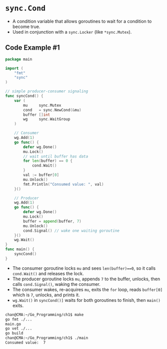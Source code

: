 # `sync.Cond`

- A condition variable that allows goroutines to wait for a condition to become true. 
- Used in conjunction with a `sync.Locker` (like `*sync.Mutex`).



## Code Example #1

```go
package main

import (
	"fmt"
	"sync"
)

// simple producer-consumer signaling
func syncCond() {
	var (
		mu     sync.Mutex
		cond   = sync.NewCond(&mu)
		buffer []int
		wg     sync.WaitGroup
	)

	// Consumer
	wg.Add(1)
	go func() {
		defer wg.Done()
		mu.Lock()
		// wait until buffer has data
		for len(buffer) == 0 {
			cond.Wait()
		}
		val := buffer[0]
		mu.Unlock()
		fmt.Println("Consumed value: ", val)
	}()

	// Producer
	wg.Add(1)
	go func() {
		defer wg.Done()
		mu.Lock()
		buffer = append(buffer, 7)
		mu.Unlock()
		cond.Signal() // wake one waiting goroutine
	}()
	wg.Wait()
}
func main() {
	syncCond()
}
```

- The consumer goroutine locks `mu` and sees `len(buffer)==0`, so it calls `cond.Wait()` and releases the lock.
- The producer goroutine locks `mu`, appends `7` to the buffer, unlocks, then calls `cond.Signal()`, waking the consumer.
- The consumer wakes, re-acquires `mu`, exits the `for` loop, reads `buffer[0]` which is `7`, unlocks, and prints it.
- `wg.Wait()` in `syncCond()]` waits for both goroutines to finish, then `main()` exits.

```sh
chan@CMA:~/Go_Programming/ch1$ make
go fmt ./...
main.go
go vet ./...
go build
chan@CMA:~/Go_Programming/ch1$ ./main
Consumed value:  7
```

